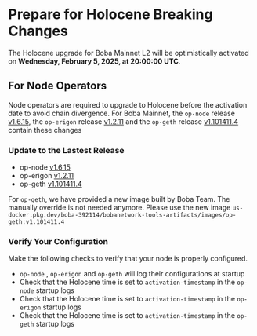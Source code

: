 # Prepare for Holocene Breaking Changes

The Holocene upgrade for Boba Mainnet L2 will be optimistically activated on **Wednesday, February 5, 2025, at 20:00:00 UTC**.

## For Node Operators

Node operators are required to upgrade to Holocene before the activation date to avoid chain divergence. For Boba Mainnet, the `op-node` release [v1.6.15](https://github.com/bobanetwork/boba/releases/tag/v1.6.15), the `op-erigon` release [v1.2.11](https://github.com/bobanetwork/op-erigon/releases/tag/v1.2.11) and the `op-geth` release [v1.101411.4](https://github.com/bobanetwork/op-geth/releases/tag/v1.101411.4) contain these changes

### Update to the Lastest Release

* op-node [v1.6.15](https://github.com/bobanetwork/boba/releases/tag/v1.6.15)
* op-erigon [v1.2.11](https://github.com/bobanetwork/op-erigon/releases/tag/v1.2.11)
* op-geth [v1.101411.4](https://github.com/bobanetwork/op-geth/releases/tag/v1.101411.4)

For `op-geth`, we have provided a new image built by Boba Team. The manually override is not needed anymore. Please use the new image `us-docker.pkg.dev/boba-392114/bobanetwork-tools-artifacts/images/op-geth:v1.101411.4`

### Verify Your Configuration

Make the following checks to verify that your node is properly configured.

- `op-node` , `op-erigon` and `op-geth` will log their configurations at startup
- Check that the Holocene time is set to `activation-timestamp` in the `op-node` startup logs
- Check that the Holocene time is set to `activation-timestamp` in the `op-erigon` startup logs
- Check that the Holocene time is set to `activation-timestamp` in the `op-geth` startup logs
